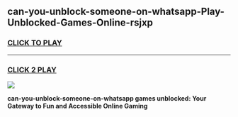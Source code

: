 
## can-you-unblock-someone-on-whatsapp-Play-Unblocked-Games-Online-rsjxp
<h3>
<a href="https://premium76.site?title=can-you-unblock-someone-on-whatsapp&ref=25A">CLICK TO PLAY</a></h3>
<hr>

<h3>
<a href="https://premium76.site?title=can-you-unblock-someone-on-whatsapp&ref=25A">CLICK 2 PLAY</a>
  
</h3>

<a href="https://premium76.site?title=can-you-unblock-someone-on-whatsapp&ref=25A"><img src="https://clearcache.store/games.png"></a>


**can-you-unblock-someone-on-whatsapp games unblocked: Your Gateway to Fun and Accessible Online Gaming**

